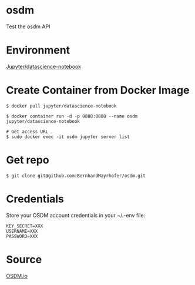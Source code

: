 # osdm

Test the osdm API

# Environment

[Jupyter/datascience-notebook](https://hub.docker.com/r/jupyter/datascience-notebook)

# Create Container from Docker Image

    $ docker pull jupyter/datascience-notebook
   
    $ docker container run -d -p 8888:8888 --name osdm jupyter/datascience-notebook
    
    # Get access URL
    $ sudo docker exec -it osdm jupyter server list
    
# Get repo

    $ git clone git@github.com:BernhardMayrhofer/osdm.git
    
# Credentials

Store your OSDM account credentials in your ~/.-env file:

    KEY_SECRET=XXX
    USERNAME=XXX
    PASSWORD=XXX

# Source

[OSDM.io](https://osdm.io/)
